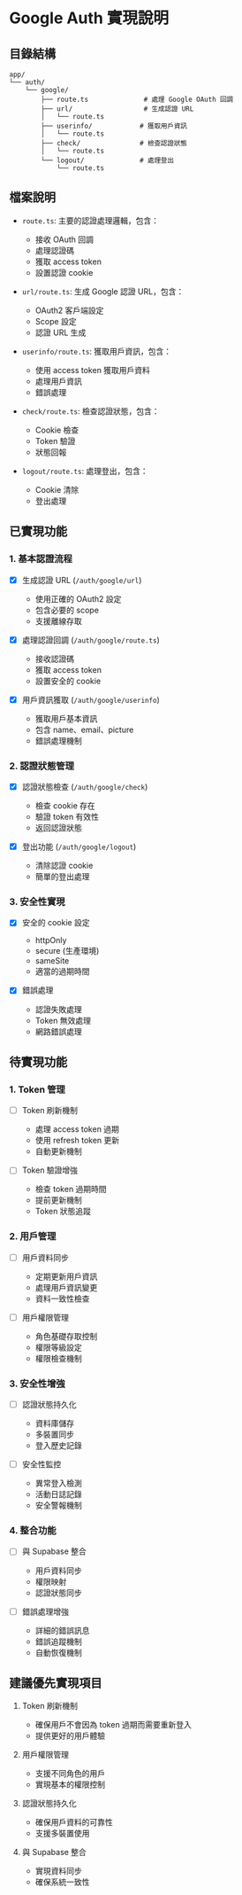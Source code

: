 # Google Auth 實現說明

## 目錄結構
```
app/
└── auth/
    └── google/
        ├── route.ts              # 處理 Google OAuth 回調
        ├── url/                  # 生成認證 URL
        │   └── route.ts
        ├── userinfo/            # 獲取用戶資訊
        │   └── route.ts
        ├── check/               # 檢查認證狀態
        │   └── route.ts
        └── logout/              # 處理登出
            └── route.ts
```

## 檔案說明
- `route.ts`: 主要的認證處理邏輯，包含：
  - 接收 OAuth 回調
  - 處理認證碼
  - 獲取 access token
  - 設置認證 cookie

- `url/route.ts`: 生成 Google 認證 URL，包含：
  - OAuth2 客戶端設定
  - Scope 設定
  - 認證 URL 生成

- `userinfo/route.ts`: 獲取用戶資訊，包含：
  - 使用 access token 獲取用戶資料
  - 處理用戶資訊
  - 錯誤處理

- `check/route.ts`: 檢查認證狀態，包含：
  - Cookie 檢查
  - Token 驗證
  - 狀態回報

- `logout/route.ts`: 處理登出，包含：
  - Cookie 清除
  - 登出處理

## 已實現功能

### 1. 基本認證流程
- [x] 生成認證 URL (`/auth/google/url`)
  - 使用正確的 OAuth2 設定
  - 包含必要的 scope
  - 支援離線存取

- [x] 處理認證回調 (`/auth/google/route.ts`)
  - 接收認證碼
  - 獲取 access token
  - 設置安全的 cookie

- [x] 用戶資訊獲取 (`/auth/google/userinfo`)
  - 獲取用戶基本資訊
  - 包含 name、email、picture
  - 錯誤處理機制

### 2. 認證狀態管理
- [x] 認證狀態檢查 (`/auth/google/check`)
  - 檢查 cookie 存在
  - 驗證 token 有效性
  - 返回認證狀態

- [x] 登出功能 (`/auth/google/logout`)
  - 清除認證 cookie
  - 簡單的登出處理

### 3. 安全性實現
- [x] 安全的 cookie 設定
  - httpOnly
  - secure (生產環境)
  - sameSite
  - 適當的過期時間

- [x] 錯誤處理
  - 認證失敗處理
  - Token 無效處理
  - 網路錯誤處理

## 待實現功能

### 1. Token 管理
- [ ] Token 刷新機制
  - 處理 access token 過期
  - 使用 refresh token 更新
  - 自動更新機制

- [ ] Token 驗證增強
  - 檢查 token 過期時間
  - 提前更新機制
  - Token 狀態追蹤

### 2. 用戶管理
- [ ] 用戶資料同步
  - 定期更新用戶資訊
  - 處理用戶資訊變更
  - 資料一致性檢查

- [ ] 用戶權限管理
  - 角色基礎存取控制
  - 權限等級設定
  - 權限檢查機制

### 3. 安全性增強
- [ ] 認證狀態持久化
  - 資料庫儲存
  - 多裝置同步
  - 登入歷史記錄

- [ ] 安全性監控
  - 異常登入檢測
  - 活動日誌記錄
  - 安全警報機制

### 4. 整合功能
- [ ] 與 Supabase 整合
  - 用戶資料同步
  - 權限映射
  - 認證狀態同步

- [ ] 錯誤處理增強
  - 詳細的錯誤訊息
  - 錯誤追蹤機制
  - 自動恢復機制

## 建議優先實現項目

1. Token 刷新機制
   - 確保用戶不會因為 token 過期而需要重新登入
   - 提供更好的用戶體驗

2. 用戶權限管理
   - 支援不同角色的用戶
   - 實現基本的權限控制

3. 認證狀態持久化
   - 確保用戶資料的可靠性
   - 支援多裝置使用

4. 與 Supabase 整合
   - 實現資料同步
   - 確保系統一致性 